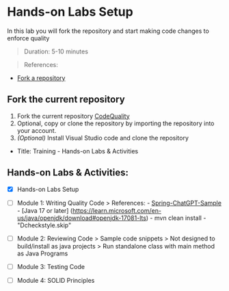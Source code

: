 # Hands-on Labs Setup
In this lab you will fork the repository and start making code changes to enforce quality
> Duration: 5-10 minutes

> References:
- [Fork a repository](https://docs.github.com/en/get-started/quickstart/fork-a-repo)

## Fork the current repository

1. Fork the current repository [CodeQuality](https://github.com/BasujitaBhattacharya/CodeQuality)
2. Optional, copy or clone the repository by importing the repository into your account.
3. _(Optional)_ Install Visual Studio code and clone the repository

- Title: Training - Hands-on Labs & Activities
## Hands-on Labs & Activities:
- [x] Hands-on Labs Setup
- [ ] Module 1: Writing Quality Code
      > References:
      - [Spring-ChatGPT-Sample](https://github.com/Azure-Samples/spring-chatgpt-sample)
      - [Java 17 or later] (https://learn.microsoft.com/en-us/java/openjdk/download#openjdk-17081-lts)
      - mvn clean install -"Dcheckstyle.skip"
- [ ] Module 2: Reviewing Code
      > Sample code snippets
      > Not designed to build/install as java projects
      > Run standalone class with main method as Java Programs
- [ ] Module 3: Testing Code
- [ ] Module 4: SOLID Principles

